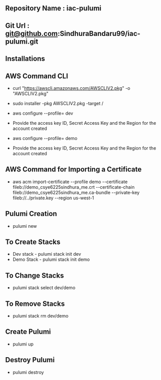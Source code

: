 ## Repository Name : iac-pulumi

## Git Url : git@github.com:SindhuraBandaru99/iac-pulumi.git

## Installations
## AWS Command CLI
- curl "https://awscli.amazonaws.com/AWSCLIV2.pkg" -o "AWSCLIV2.pkg"

- sudo installer -pkg AWSCLIV2.pkg -target /
- aws configure --profile= dev
- Provide the access key ID,  Secret Access Key and the Region for the account created
- aws configure --profile= demo 
- Provide the access key ID,  Secret Access Key and the Region for the account created

## AWS Command for Importing a Certificate
 - aws acm import-certificate --profile demo --certificate fileb://demo_csye6225sindhura_me.crt --certificate-chain fileb://demo_csye6225sindhura_me.ca-bundle --private-key fileb://../private.key --region us-west-1

## Pulumi Creation
- pulumi new
  
## To Create Stacks
- Dev stack - pulumi stack init dev
- Demo Stack - pulumi stack init demo

## To Change Stacks
- pulumi stack select dev/demo

## To Remove Stacks
- pulumi stack rm dev/demo

## Create Pulumi 
- pulumi up

## Destroy Pulumi
- pulumi destroy